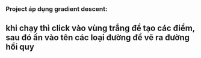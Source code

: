 ### Project áp dụng gradient descent:
## khi chạy thì click vào vùng trắng để tạo các điểm, sau đó ấn vào tên các loại đường để vẽ ra đường hồi quy
